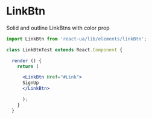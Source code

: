 # LinkBtn

Solid and outline LinkBtns with color prop
<!-- example -->
```jsx
import LinkBtn from 'react-ua/lib/elements/linkBtn';

class LinkBtnTest extends React.Component {

  render () {
    return (

      <LinkBtn Href="#Link">
      SignUp
      </LinkBtn>

      );
    }
  }
  ```
